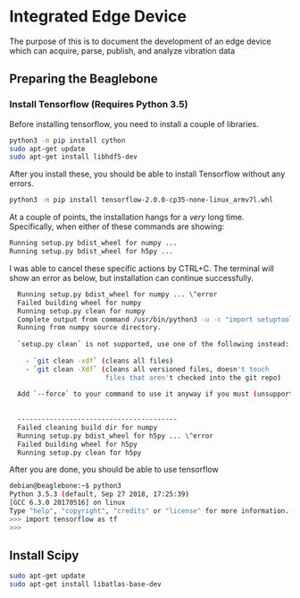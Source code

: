 # Integrated Edge Device

The purpose of this is to document the development of an edge device which can acquire, parse, publish, and analyze vibration data 

## Preparing the Beaglebone


### Install Tensorflow (Requires Python 3.5)

Before installing tensorflow, you need to install a couple of libraries.

```bash
python3 -m pip install cython
sudo apt-get update
sudo apt-get install libhdf5-dev
```

After you install these, you should be able to install Tensorflow without any errors. 

```bash
python3 -m pip install tensorflow-2.0.0-cp35-none-linux_armv7l.whl
```

At a couple of points, the installation hangs for a _very_ long time. Specifically, when either of these commands are showing:

```bash
Running setup.py bdist_wheel for numpy ...
Running setup.py bdist_wheel for h5py ...
```

I was able to cancel these specific actions by CTRL+C. The terminal will show an error as below, but installation can continue successfully.

```bash
  Running setup.py bdist_wheel for numpy ... \^error
  Failed building wheel for numpy
  Running setup.py clean for numpy
  Complete output from command /usr/bin/python3 -u -c "import setuptools, tokenize;__file__='/tmp/pip-build-8cbq0qnv/numpy/setup.py';f=getattr(tokenize, 'open', open)(__file__);code=f.read().replace('\r\n', '\n');f.close();exec(compile(code, __file__, 'exec'))" clean --all:
  Running from numpy source directory.
  
  `setup.py clean` is not supported, use one of the following instead:
  
    - `git clean -xdf` (cleans all files)
    - `git clean -Xdf` (cleans all versioned files, doesn't touch
                        files that aren't checked into the git repo)
  
  Add `--force` to your command to use it anyway if you must (unsupported).
  
  
  ----------------------------------------
  Failed cleaning build dir for numpy
  Running setup.py bdist_wheel for h5py ... \^error
  Failed building wheel for h5py
  Running setup.py clean for h5py
```

After you are done, you should be able to use tensorflow

```bash
debian@beaglebone:~$ python3
Python 3.5.3 (default, Sep 27 2018, 17:25:39) 
[GCC 6.3.0 20170516] on linux
Type "help", "copyright", "credits" or "license" for more information.
>>> import tensorflow as tf
>>> 
```

## Install Scipy

```bash
sudo apt-get update
sudo apt-get install libatlas-base-dev
```


